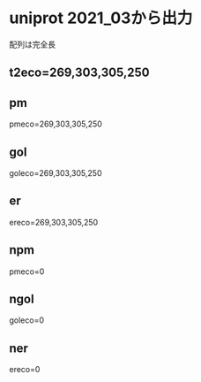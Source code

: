# uniprot 2021_03から出力
配列は完全長

## t2eco=269,303,305,250

## pm

pmeco=269,303,305,250

## gol

goleco=269,303,305,250

## er

ereco=269,303,305,250


## npm

pmeco=0

## ngol

goleco=0

## ner

ereco=0
